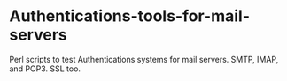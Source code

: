 Authentications-tools-for-mail-servers
======================================

Perl scripts to test Authentications systems for mail servers. SMTP, IMAP, and POP3. SSL too.
